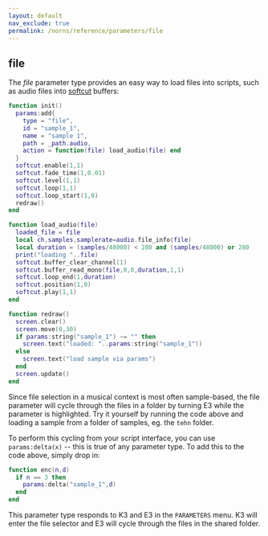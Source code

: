 ```yaml
---
layout: default
nav_exclude: true
permalink: /norns/reference/parameters/file
---
```


## file

The *file* parameter type provides an easy way to load files into scripts, such as audio files into [softcut](/docs/norns/api/modules/softcut.html) buffers:

```lua
function init()
  params:add{
    type = "file",
    id = "sample_1",
    name = "sample 1",
    path = _path.audio,
    action = function(file) load_audio(file) end
  }
  softcut.enable(1,1)
  softcut.fade_time(1,0.01)
  softcut.level(1,1)
  softcut.loop(1,1)
  softcut.loop_start(1,0)
  redraw()
end

function load_audio(file)
  loaded_file = file
  local ch,samples,samplerate=audio.file_info(file)
  local duration = (samples/48000) < 280 and (samples/48000) or 280
  print("loading "..file)
  softcut.buffer_clear_channel(1)
  softcut.buffer_read_mono(file,0,0,duration,1,1)
  softcut.loop_end(1,duration)
  softcut.position(1,0)
  softcut.play(1,1)
end

function redraw()
  screen.clear()
  screen.move(0,30)
  if params:string("sample_1") ~= "" then
    screen.text("loaded: "..params:string("sample_1"))
  else
    screen.text("load sample via params")
  end
  screen.update()
end
```

Since file selection in a musical context is most often sample-based, the file parameter will cycle through the files in a folder by turning E3 while the parameter is highlighted. Try it yourself by running the code above and loading a sample from a folder of samples, eg. the `tehn` folder.

To perform this cycling from your script interface, you can use `params:delta(x)` -- this is true of any parameter type. To add this to the code above, simply drop in:

```lua
function enc(n,d)
  if n == 3 then
    params:delta("sample_1",d)
  end
end
```

This parameter type responds to K3 and E3 in the `PARAMETERS` menu. K3 will enter the file selector and E3 will cycle through the files in the shared folder.